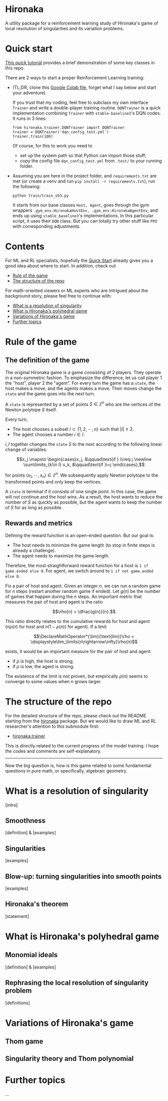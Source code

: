 # Hironaka

A utility package for a reinforcement learning study of Hironaka's game of local resolution of singularities and its
variation problems.

# Quick start
[This quick tutorial](https://cocalc.com/share/public_paths/5db3252a0bcb8d068aad2ee53bf5a1ce85753ebf) provides a brief
demonstration of some key classes in this repo.

There are 2 ways to start a proper Reinforcement Learning training:
- (TL;DR, clone this [Google Colab file](https://colab.research.google.com/drive/1nVnVA6cyg0GT5qTadJTJH7aU6smgopLm?usp=sharing), forget what I say below and start your adventure)

    If you trust that my coding, feel free to subclass my own interface `Trainer` and write a double-player training routine. `DQNTrainer` is a quick implementation combining `Trainer` with `stable-baseline3`'s DQN codes. It runs in 3 lines:
    ```
    from hironaka.trainer.DQNTrainer import DQNTrainer
    trainer = DQNTrainer('dqn_config_test.yml')
    trainer.train(100)
    ```
  Of course, for this to work you need to 
  - set up the system path so that Python can import those stuff;
  - copy the config file `dqn_config_test.yml` from `.test/` to your running folder.
- Assuming you are here in the project folder, and `requirements.txt` are met (or create a venv and run `pip install -r requirements.txt`), run the following:
    ```
    python train/train_sb3.py
    ```
  It starts from our base classes `Host, Agent`, goes through the gym wrappers `.gym_env.HironakaHostEnv, .gym_env.HironakaAgentEnv`, and ends up using `stable_baseline3`'s implementations. In this particular script, it uses their `DQN` class. But you can totally try other stuff like `PPO` with corresponding adjustments.

# Contents

For ML and RL specialists, hopefully the [Quick Start](#quick-start) already gives you a good idea about where to start. In addition, check out

- [Rule of the game](#rule-of-the-game)
- [The structure of the repo](#the-structure-of-the-repo)

For math-oriented viewers or ML experts who are intrigued about the background story, please feel free to continue with:

- [What is a resolution of singularity](#what-is-a-resolution-of-singularity)
- [What is Hironaka's polyhedral game](#what-is-hironakas-polyhedral-game)
- [Variations of Hironaka's game](#variations-of-hironakas-game)
- [Further topics](#further-topics)

# Rule of the game

## The definition of the game

The original Hironaka game is a game consisting of 2 players. They operate in a non-symmetric fashion. To emphasize the
difference, let us call player 1 the "host", player 2 the "agent". For every turn the game has a `state`, the host makes
a move, and the agents makes a move. Their moves change the `state` and the game goes into the next turn.

A `state` is represented by a set of points $S\in\mathbb Z^n$ who are the vertices of the Newton polytope $S$ itself.

Every turn,

- The host chooses a subset $I\subset \{1,2,\cdots, n\}$ such that $|I|\geq 2$.
- The agent chooses a number $i\in I$.

$i, I$ together changes the `state` $S$ to the next according to the following linear change of variables:

$$x_j \mapsto \begin{cases}x_j, &\qquad\text{if } i\neq j \newline \sum\limits_{k\in I} x_k, &\qquad\text{if }i=j
\end{cases},$$

for points $(x_1,\cdots,x_n)\in \mathbb Z^n$. We subsequently apply Newton polytope to the transformed points and only
keep the vertices.

A `state` is terminal if it consists of one single point. In this case, the game will not continue and the host wins. As
a result, the host wants to reduce the number of $S$ as quickly as possible, but the agent wants to keep the number of
$S$ for as long as possible.

## Rewards and metrics

Defining the reward function is an open-ended question. But our goal is:
- The host needs to minimize the game length (to stop in finite steps is already a challenge).
- The agent needs to maximize the game length.

Therefore, the most straightforward reward function for a host is `1 if game.ended else 0`. For agent, we switch around to `1 if not game.ended else 0`.

Fix a pair of host and agent. Given an integer $n$, we can run a random game for $n$ steps (restart another random game if ended). Let $g(n)$ be the number of games that happen during the $n$ steps. An important metric that measures the pair of host and agent is the ratio

$$\rho(n) = \dfrac{g(n)}{n}.$$

This ratio directly relates to the cumulative rewards for host and agent ($n\rho(n)$ for host and $n(1-\rho(n))$ for agent). If a limit

$$\DeclareMathOperator*{\lim}{\text{lim}}\rho = \displaystyle\lim_\limits{n\rightarrow\infty}\rho(n)$$

exists, it would be an important measure for the pair of host and agent: 
- if $\rho$ is high, the host is strong; 
- if $\rho$ is low, the agent is strong. 

The existence of the limit is not proven, but empirically $\rho(n)$ seems to converge to some values when $n$ grows larger.

# The structure of the repo
For the detailed structure of the repo, please check out the README starting from the [hironaka](hironaka) package. But we would like to draw ML and RL researcher's attention to this submodule first:
 - [hironaka.trainer](hironaka/trainer)

This is directly related to the current progress of the model training. I hope the codes and comments are self-explanatory.

---
Now the big question is, how is this game related to some fundamental questions in pure math, or specifically, algebraic
geometry.

# What is a resolution of singularity

[intro]

## Smoothness

[definition] & [examples]

## Singularities

[examples]

## Blow-up: turning singularities into smooth points

[examples]

## Hironaka's theorem

[statement]

# What is Hironaka's polyhedral game

## Monomial ideals

[definition] & [examples]

## Rephrasing the local resolution of singularity problem

[definitions]

# Variations of Hironaka's game

## Thom game

## Singularity theory and Thom polynomial

# Further topics

...
